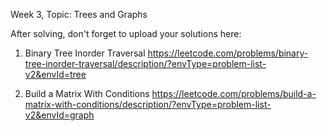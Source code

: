 Week 3, Topic: Trees and Graphs

After solving, don't forget to upload your solutions here:

1. Binary Tree Inorder Traversal
https://leetcode.com/problems/binary-tree-inorder-traversal/description/?envType=problem-list-v2&envId=tree

2. Build a Matrix With Conditions
 https://leetcode.com/problems/build-a-matrix-with-conditions/description/?envType=problem-list-v2&envId=graph